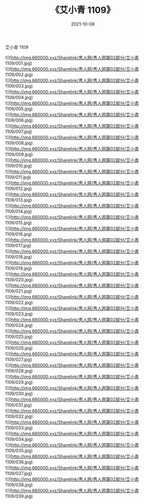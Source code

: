 ﻿---
layout: post
title:  《艾小青 1109》
date:   2021-10-08
img: http://img.660000.xyz/Sharelink/秀人网/秀人网第02部分/艾小青 1109/000.jpg
categories: [美女, 清纯, 唯美]
---

艾小青 1109

  ![](http://img.660000.xyz/Sharelink/秀人网/秀人网第02部分/艾小青 1109/001.jpg) <br> ![](http://img.660000.xyz/Sharelink/秀人网/秀人网第02部分/艾小青 1109/002.jpg) <br> ![](http://img.660000.xyz/Sharelink/秀人网/秀人网第02部分/艾小青 1109/003.jpg) <br> ![](http://img.660000.xyz/Sharelink/秀人网/秀人网第02部分/艾小青 1109/004.jpg) <br> ![](http://img.660000.xyz/Sharelink/秀人网/秀人网第02部分/艾小青 1109/005.jpg) <br> ![](http://img.660000.xyz/Sharelink/秀人网/秀人网第02部分/艾小青 1109/006.jpg) <br> ![](http://img.660000.xyz/Sharelink/秀人网/秀人网第02部分/艾小青 1109/007.jpg) <br> ![](http://img.660000.xyz/Sharelink/秀人网/秀人网第02部分/艾小青 1109/008.jpg) <br> ![](http://img.660000.xyz/Sharelink/秀人网/秀人网第02部分/艾小青 1109/009.jpg) <br> ![](http://img.660000.xyz/Sharelink/秀人网/秀人网第02部分/艾小青 1109/010.jpg) <br> ![](http://img.660000.xyz/Sharelink/秀人网/秀人网第02部分/艾小青 1109/011.jpg) <br> ![](http://img.660000.xyz/Sharelink/秀人网/秀人网第02部分/艾小青 1109/012.jpg) <br> ![](http://img.660000.xyz/Sharelink/秀人网/秀人网第02部分/艾小青 1109/013.jpg) <br> ![](http://img.660000.xyz/Sharelink/秀人网/秀人网第02部分/艾小青 1109/014.jpg) <br> ![](http://img.660000.xyz/Sharelink/秀人网/秀人网第02部分/艾小青 1109/015.jpg) <br> ![](http://img.660000.xyz/Sharelink/秀人网/秀人网第02部分/艾小青 1109/016.jpg) <br> ![](http://img.660000.xyz/Sharelink/秀人网/秀人网第02部分/艾小青 1109/017.jpg) <br> ![](http://img.660000.xyz/Sharelink/秀人网/秀人网第02部分/艾小青 1109/018.jpg) <br> ![](http://img.660000.xyz/Sharelink/秀人网/秀人网第02部分/艾小青 1109/019.jpg) <br> ![](http://img.660000.xyz/Sharelink/秀人网/秀人网第02部分/艾小青 1109/020.jpg) <br> ![](http://img.660000.xyz/Sharelink/秀人网/秀人网第02部分/艾小青 1109/021.jpg) <br> ![](http://img.660000.xyz/Sharelink/秀人网/秀人网第02部分/艾小青 1109/022.jpg) <br> ![](http://img.660000.xyz/Sharelink/秀人网/秀人网第02部分/艾小青 1109/023.jpg) <br> ![](http://img.660000.xyz/Sharelink/秀人网/秀人网第02部分/艾小青 1109/024.jpg) <br> ![](http://img.660000.xyz/Sharelink/秀人网/秀人网第02部分/艾小青 1109/025.jpg) <br> ![](http://img.660000.xyz/Sharelink/秀人网/秀人网第02部分/艾小青 1109/026.jpg) <br> ![](http://img.660000.xyz/Sharelink/秀人网/秀人网第02部分/艾小青 1109/027.jpg) <br> ![](http://img.660000.xyz/Sharelink/秀人网/秀人网第02部分/艾小青 1109/028.jpg) <br> ![](http://img.660000.xyz/Sharelink/秀人网/秀人网第02部分/艾小青 1109/029.jpg) <br> ![](http://img.660000.xyz/Sharelink/秀人网/秀人网第02部分/艾小青 1109/030.jpg) <br> ![](http://img.660000.xyz/Sharelink/秀人网/秀人网第02部分/艾小青 1109/031.jpg) <br> ![](http://img.660000.xyz/Sharelink/秀人网/秀人网第02部分/艾小青 1109/032.jpg) <br> ![](http://img.660000.xyz/Sharelink/秀人网/秀人网第02部分/艾小青 1109/033.jpg) <br> ![](http://img.660000.xyz/Sharelink/秀人网/秀人网第02部分/艾小青 1109/034.jpg) <br> ![](http://img.660000.xyz/Sharelink/秀人网/秀人网第02部分/艾小青 1109/035.jpg) <br> ![](http://img.660000.xyz/Sharelink/秀人网/秀人网第02部分/艾小青 1109/036.jpg) <br> ![](http://img.660000.xyz/Sharelink/秀人网/秀人网第02部分/艾小青 1109/037.jpg) <br> ![](http://img.660000.xyz/Sharelink/秀人网/秀人网第02部分/艾小青 1109/038.jpg) <br> ![](http://img.660000.xyz/Sharelink/秀人网/秀人网第02部分/艾小青 1109/039.jpg) <br>